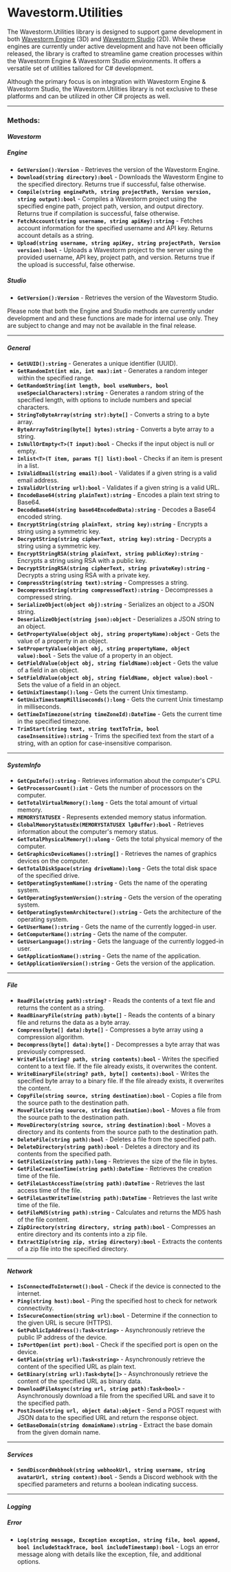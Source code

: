 ﻿# Wavestorm.Utilities
The Wavestorm.Utilities library is designed to support game development in both [Wavestorm Engine](https://wavestormgames.net/engine) (3D) and [Wavestorm Studio](https://wavestormgames.net/) (2D). While these engines are currently under active development and have not been officially released, the library is crafted to streamline game creation processes within the Wavestorm Engine & Wavestorm Studio environments. It offers a versatile set of utilities tailored for C# development.

Although the primary focus is on integration with Wavestorm Engine & Wavestorm Studio, the Wavestorm.Utilities library is not exclusive to these platforms and can be utilized in other C# projects as well.

---
### Methods:

#### *Wavestorm*
##### Engine
- **`GetVersion():Version`** - Retrieves the version of the Wavestorm Engine.
- **`Download(string directory):bool`** - Downloads the Wavestorm Engine to the specified directory. Returns true if successful, false otherwise.
- **`Compile(string enginePath, string projectPath, Version version, string output):bool`** - Compiles a Wavestorm project using the specified engine path, project path, version, and output directory. Returns true if compilation is successful, false otherwise.
- **`FetchAccount(string username, string apiKey):string`** - Fetches account information for the specified username and API key. Returns account details as a string.
- **`Upload(string username, string apiKey, string projectPath, Version version):bool`** - Uploads a Wavestorm project to the server using the provided username, API key, project path, and version. Returns true if the upload is successful, false otherwise.
##### *Studio*
- **`GetVersion():Version`** - Retrieves the version of the Wavestorm Studio. 
 
Please note that both the Engine and Studio methods are currently under development and and these functions are made for internal use only. They are subject to change and may not be available in the final release.

---
#### *General*
- **`GetUUID():string`** - Generates a unique identifier (UUID).
- **`GetRandomInt(int min, int max):int`** - Generates a random integer within the specified range.
- **`GetRandomString(int length, bool useNumbers, bool useSpecialCharacters):string`** - Generates a random string of the specified length, with options to include numbers and special characters.
- **`StringToByteArray(string str):byte[]`** - Converts a string to a byte array.
- **`ByteArrayToString(byte[] bytes):string`** - Converts a byte array to a string.
- **`IsNullOrEmpty<T>(T input):bool`** - Checks if the input object is null or empty.
- **`Inlist<T>(T item, params T[] list):bool`** - Checks if an item is present in a list.
- **`IsValidEmail(string email):bool`** - Validates if a given string is a valid email address.
- **`IsValidUrl(string url):bool`** - Validates if a given string is a valid URL.
- **`EncodeBase64(string plainText):string`** - Encodes a plain text string to Base64.
- **`DecodeBase64(string base64EncodedData):string`** - Decodes a Base64 encoded string.
- **`EncryptString(string plainText, string key):string`** - Encrypts a string using a symmetric key.
- **`DecryptString(string cipherText, string key):string`** - Decrypts a string using a symmetric key.
- **`EncryptStringRSA(string plainText, string publicKey):string`** - Encrypts a string using RSA with a public key.
- **`DecryptStringRSA(string cipherText, string privateKey):string`** - Decrypts a string using RSA with a private key.
- **`CompressString(string text):string`** - Compresses a string.
- **`DecompressString(string compressedText):string`** - Decompresses a compressed string.
- **`SerializeObject(object obj):string`** - Serializes an object to a JSON string.
- **`DeserializeObject(string json):object`** - Deserializes a JSON string to an object.
- **`GetPropertyValue(object obj, string propertyName):object`** - Gets the value of a property in an object.
- **`SetPropertyValue(object obj, string propertyName, object value):bool`** - Sets the value of a property in an object.
- **`GetFieldValue(object obj, string fieldName):object`** - Gets the value of a field in an object.
- **`SetFieldValue(object obj, string fieldName, object value):bool`** - Sets the value of a field in an object.
- **`GetUnixTimestamp():long`** - Gets the current Unix timestamp.
- **`GetUnixTimestampMilliseconds():long`** - Gets the current Unix timestamp in milliseconds.
- **`GetTimeInTimezone(string timeZoneId):DateTime`** - Gets the current time in the specified timezone.
- **`TrimStart(string text, string textToTrim, bool caseInsensitive):string`** - Trims the specified text from the start of a string, with an option for case-insensitive comparison.
---
#### *SystemInfo*
- **`GetCpuInfo():string`** - Retrieves information about the computer's CPU.
- **`GetProcessorCount():int`** - Gets the number of processors on the computer.
- **`GetTotalVirtualMemory():long`** - Gets the total amount of virtual memory.
- **`MEMORYSTATUSEX`** - Represents extended memory status information.
- **`GlobalMemoryStatusEx(MEMORYSTATUSEX lpBuffer):bool`** - Retrieves information about the computer's memory status.
- **`GetTotalPhysicalMemory():ulong`** - Gets the total physical memory of the computer.
- **`GetGraphicsDeviceNames():string[]`** - Retrieves the names of graphics devices on the computer.
- **`GetTotalDiskSpace(string driveName):long`** - Gets the total disk space of the specified drive.
- **`GetOperatingSystemName():string`** - Gets the name of the operating system.
- **`GetOperatingSystemVersion():string`** - Gets the version of the operating system.
- **`GetOperatingSystemArchitecture():string`** - Gets the architecture of the operating system.
- **`GetUserName():string`** - Gets the name of the currently logged-in user.
- **`GetComputerName():string`** - Gets the name of the computer.
- **`GetUserLanguage():string`** - Gets the language of the currently logged-in user.
- **`GetApplicationName():string`** - Gets the name of the application.
- **`GetApplicationVersion():string`** - Gets the version of the application.
---
#### *File*
- **`ReadFile(string path):string?`** - Reads the contents of a text file and returns the content as a string.
- **`ReadBinaryFile(string path):byte[]`** - Reads the contents of a binary file and returns the data as a byte array.
- **`Compress(byte[] data):byte[]`** - Compresses a byte array using a compression algorithm.
- **`Decompress(byte[] data):byte[]`** - Decompresses a byte array that was previously compressed.
- **`WriteFile(string? path, string contents):bool`** - Writes the specified content to a text file. If the file already exists, it overwrites the content.
- **`WriteBinaryFile(string? path, byte[] contents):bool`** - Writes the specified byte array to a binary file. If the file already exists, it overwrites the content.
- **`CopyFile(string source, string destination):bool`** - Copies a file from the source path to the destination path.
- **`MoveFile(string source, string destination):bool`** - Moves a file from the source path to the destination path.
- **`MoveDirectory(string source, string destination):bool`** - Moves a directory and its contents from the source path to the destination path.
- **`DeleteFile(string path):bool`** - Deletes a file from the specified path.
- **`DeleteDirectory(string path):bool`** - Deletes a directory and its contents from the specified path.
- **`GetFileSize(string path):long`** - Retrieves the size of the file in bytes.
- **`GetFileCreationTime(string path):DateTime`** - Retrieves the creation time of the file.
- **`GetFileLastAccessTime(string path):DateTime`** - Retrieves the last access time of the file.
- **`GetFileLastWriteTime(string path):DateTime`** - Retrieves the last write time of the file.
- **`GetFileMd5(string path):string`** - Calculates and returns the MD5 hash of the file content.
- **`ZipDirectory(string directory, string path):bool`** - Compresses an entire directory and its contents into a zip file.
- **`ExtractZip(string zip, string directory):bool`** - Extracts the contents of a zip file into the specified directory.
---
#### *Network*
- **`IsConnectedToInternet():bool`** - Check if the device is connected to the internet.
- **`Ping(string host):bool`** - Ping the specified host to check for network connectivity.
- **`IsSecureConnection(string url):bool`** - Determine if the connection to the given URL is secure (HTTPS).
- **`GetPublicIpAddress():Task<string>`** - Asynchronously retrieve the public IP address of the device.
- **`IsPortOpen(int port):bool`** - Check if the specified port is open on the device.
- **`GetPlain(string url):Task<string>`** - Asynchronously retrieve the content of the specified URL as plain text.
- **`GetBinary(string url):Task<byte[]>`** - Asynchronously retrieve the content of the specified URL as binary data.
- **`DownloadFileAsync(string url, string path):Task<bool>`** - Asynchronously download a file from the specified URL and save it to the specified path.
- **`PostJson(string url, object data):object`** - Send a POST request with JSON data to the specified URL and return the response object.
- **`GetBaseDomain(string domainName):string`** - Extract the base domain from the given domain name.
---
#### *Services*
- **`SendDiscordWebhook(string webhookUrl, string username, string avatarUrl, string content):bool`** - Sends a Discord webhook with the specified parameters and returns a boolean indicating success.
---
#### *Logging*
##### Error
- **`Log(string message, Exception exception, string file, bool append, bool includeStackTrace, bool includeTimestamp):bool`** - Logs an error message along with details like the exception, file, and additional options.
